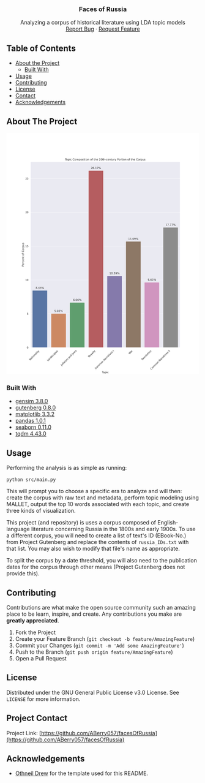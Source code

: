   <h3 align="center">Faces of Russia</h3>

  <p align="center">
    Analyzing a corpus of historical literature using LDA topic models
    <br />
    <a href="https://github.com/ABerry057/facesOfRussia/issues">Report Bug</a>
    ·
    <a href="https://github.com/ABerry057/facesOfRussia/issues">Request Feature</a>
  </p>
</p>



<!-- TABLE OF CONTENTS -->
## Table of Contents

* [About the Project](#about-the-project)
  * [Built With](#built-with)
* [Usage](#usage)
* [Contributing](#contributing)
* [License](#license)
* [Contact](#contact)
* [Acknowledgements](#acknowledgements)



<!-- ABOUT THE PROJECT -->
## About The Project

![product-screenshot](figures/bar_plots/20th_barplot.png)

### Built With

* [gensim 3.8.0](https://github.com/RaRe-Technologies/gensim)
* [gutenberg 0.8.0](https://github.com/c-w/gutenberg)
* [matplotlib 3.3.2](https://github.com/matplotlib/matplotlib)
* [pandas 1.0.1](https://github.com/pandas-dev/pandas)
* [seaborn 0.11.0](https://github.com/mwaskom/seaborn)
* [tqdm 4.43.0](https://github.com/tqdm/tqdm)

<!-- USAGE EXAMPLES -->
## Usage

Performing the analysis is as simple as running:
```
python src/main.py
```
This will prompt you to choose a specific era to analyze and will then: create the corpus with raw text and metadata, perform topic modeling using MALLET, output the top 10 words associated with each topic, and create three kinds of visualization.

This project (and repository) is uses a corpus composed of English-language literature concerning Russia in the 1800s and early 1900s. To use a different corpus, you will need to create a list of text's ID (EBook-No.) from Project Gutenberg and replace the contents of `russia_IDs.txt` with that list. You may also wish to modify that file's name as appropriate.

To split the corpus by a date threshold, you will also need to the publication dates for the corpus through other means (Project Gutenberg does not provide this).

<!-- CONTRIBUTING -->
## Contributing

Contributions are what make the open source community such an amazing place to be learn, inspire, and create. Any contributions you make are **greatly appreciated**.

1. Fork the Project
2. Create your Feature Branch (`git checkout -b feature/AmazingFeature`)
3. Commit your Changes (`git commit -m 'Add some AmazingFeature'`)
4. Push to the Branch (`git push origin feature/AmazingFeature`)
5. Open a Pull Request

<!-- LICENSE -->
## License

Distributed under the GNU General Public License v3.0 License. See `LICENSE` for more information.

<!-- CONTACT -->
## Project Contact

Project Link: [https://github.com/ABerry057/facesOfRussia](https://github.com/ABerry057/facesOfRussia)

<!-- ACKNOWLEDGEMENTS -->
## Acknowledgements

* [Othneil Drew](https://github.com/othneildrew/Best-README-Template/blob/master/BLANK_README.md) for the template used for this README.
